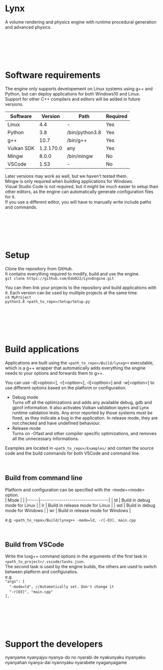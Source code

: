 # Lynx
A volume rendering and physics engine with runtime procedural generation and advanced physics.  


&nbsp;

&nbsp;

&nbsp;

# Software requirements
The engine only supports developement on Linux systems using g++ and Python,
but can deploy applications for both Windows10 and Linux.  
Support for other C++ compilers and editors will be added in future versions.

| Software   | Version   | Path           | Required |
|------------|-----------|----------------|----------|
| Linux      | 4.4       | -              | Yes      |
| Python     | 3.8       | /bin/python3.8 | Yes      |
| g++        | 10.7      | /bin/g++       | Yes      |
| Vulkan SDK | 1.2.170.0 | any            | Yes      |
| Mingw      | 8.0.0     | /bin/mingw     | No       |
| VSCode     | 1.53      | -              | No       |



Later versions may work as well, but we haven't tested them.  
Mingw is only required when building applications for Windows.  
Visual Studio Code is not required, but it might be much easier to setup than other editors, as the engine can automatically generate configuration files for it.  
If you use a different editor, you will have to manually write include paths and commands.

&nbsp;

&nbsp;

&nbsp;

# Setup
Clone the repository from GitHub.  
It contains everything required to modify, build and use the engine.  
`git clone https://github.com/Edo022/LynxEngine.git`  

You can then link your projects to the repository and build applications with it.
Each version can be used by multiple projects at the same time.  
`cd MyProject`  
`python3.8 <path_to_repo>/Setup/Setup.py`

&nbsp;

&nbsp;

&nbsp;

# Build applications
Applications are built using the `<path_to_repo>/Build/lynxg++` executable, 
which is a g++ wrapper that automatically adds everything the engine needs to your options and forwards them to g++.   

You can use -d[\<option\>], -r[\<option\>], -l[\<opttion\>] and -w[\<option\>] to use different options based on the platform or configuration.  
 
- Debug mode  
    Turns off all the optimizations and adds any available debug, gdb and gprof information.
    It also activates Vulkan validation layers and Lynx runtime validation tests.
    Any error reported by those systems must be fixed, as they indicate a bug in the application.
    In release mode, they are not checked and have undefined behaviour.  
- Release mode  
    Turns on -Ofast and other compiler specific optimizations, and removes all the unnecessary informations.  
 
Examples are located in `<path_to_repo>/Examples/` and contain the source code and the build commands for both VSCode and command line.  

&nbsp;

## Build from command line
Platform and configuration can be specified with the -mode=\<mode\> option.  
| Mode |                                   |
|------|-----------------------------------|
| ld   | Build in debug mode for Linux     |
| lr   | Build in release mode for Linux   |
| wd   | Build in debug mode for Windows   |
| wr   | Build in release mode for Windows |

e.g. `<path_to_repo>/Build/lynxg++ -mode=ld, -r[-O3], main.cpp`  

&nbsp;

## Build from VSCode
Write the luxg++ command options in the arguments of the first task in `<path_to_project>/.vscode/tasks.json`.  
The second task is used by the engine builds, the others are used to switch between platform and configuratios.  
e.g.  
`"args": [`  
&emsp;`"-mode=ld", //Automatically set. Don't change it`  
&emsp;`"-r[O3]", "main.cpp"`  
`],`  

&nbsp;

&nbsp;

&nbsp;

# Support the developers
nyanyame nyanyajyu nyanya-do no nyarabi de nyakunyaku inyanyaku nyanyahan nyanya-dai nyannyaku nyarabete nyaganyagame
